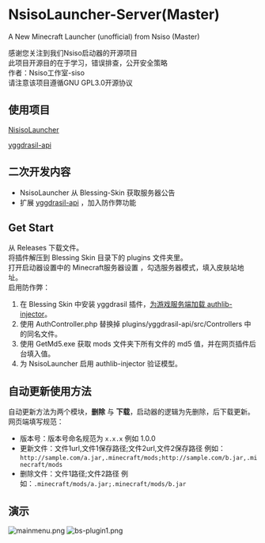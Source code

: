 # NsisoLauncher-Server(Master)
A New Minecraft Launcher (unofficial) from Nsiso (Master)

感谢您关注到我们Nsiso启动器的开源项目  
此项目开源目的在于学习，错误排查，公开安全策略  
作者：Nsiso工作室-siso  
请注意该项目遵循GNU GPL3.0开源协议  
## 使用项目
[NisisoLauncher](https://github.com/Nsiso/NsisoLauncher)

[yggdrasil-api](https://github.com/bs-community/yggdrasil-api)

## 二次开发内容
 + NsisoLauncher 从 Blessing-Skin 获取服务器公告
 + 扩展 [yggdrasil-api](https://github.com/bs-community/yggdrasil-api) ，加入防作弊功能
 
## Get Start
从 Releases 下载文件。  
将插件解压到 Blessing Skin 目录下的 plugins 文件夹里。  
打开启动器设置中的 Minecraft服务器设置 ，勾选服务器模式，填入皮肤站地址。  
启用防作弊：  
1. 在 Blessing Skin 中安装 yggdrasil 插件，[为游戏服务端加载 authlib-injector](https://github.com/bs-community/yggdrasil-api/wiki/0x03-%E9%85%8D%E5%90%88-authlib-injector-%E4%BD%BF%E7%94%A8)。  
2. 使用 AuthController.php 替换掉 plugins/yggdrasil-api/src/Controllers 中的同名文件。  
3. 使用 GetMd5.exe 获取 mods 文件夹下所有文件的 md5 值，并在网页插件后台填入值。  
4. 为 NsisoLauncher 启用 authlib-injector 验证模型。  

## 自动更新使用方法
自动更新方法为两个模块，**删除** 与 **下载**，启动器的逻辑为先删除，后下载更新。
网页端填写规范：
+ 版本号：版本号命名规范为 `x.x.x` 例如 1.0.0
+ 更新文件：文件1url,文件1保存路径;文件2url,文件2保存路径 例如：``http://sample.com/a.jar,.minecraft/mods;http://sample.com/b.jar,.minecraft/mods``  
+ 删除文件：文件1路径;文件2路径 例如：``.minecraft/mods/a.jar;.minecraft/mods/b.jar``

## 演示  
![mainmenu.png](https://github.com/rdp-studio/NsisoLauncher-Server/blob/master/mainmenu.png?raw=true)
![bs-plugin1.png](https://github.com/rdp-studio/NsisoLauncher-Server/blob/master/bs-plugin1.png?raw=true)
